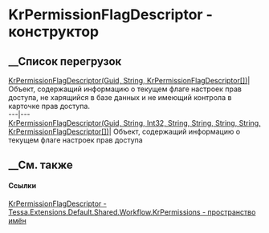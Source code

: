 # KrPermissionFlagDescriptor - конструктор
##  __Список перегрузок
[KrPermissionFlagDescriptor(Guid, String,
KrPermissionFlagDescriptor[])](M_Tessa_Extensions_Default_Shared_Workflow_KrPermissions_KrPermissionFlagDescriptor__ctor_1.htm)|
Объект, содержащий информацию о текущем флаге настроек прав доступа, не
харящийся в базе данных и не имеющий контрола в карточке прав доступа.  
---|---  
[KrPermissionFlagDescriptor(Guid, String, Int32, String, String, String,
String,
KrPermissionFlagDescriptor[])](M_Tessa_Extensions_Default_Shared_Workflow_KrPermissions_KrPermissionFlagDescriptor__ctor.htm)|
Объект, содержащий информацию о текущем флаге настроек прав доступа  
## __См. также
#### Ссылки
[KrPermissionFlagDescriptor -
](T_Tessa_Extensions_Default_Shared_Workflow_KrPermissions_KrPermissionFlagDescriptor.htm)
[Tessa.Extensions.Default.Shared.Workflow.KrPermissions - пространство
имён](N_Tessa_Extensions_Default_Shared_Workflow_KrPermissions.htm)
